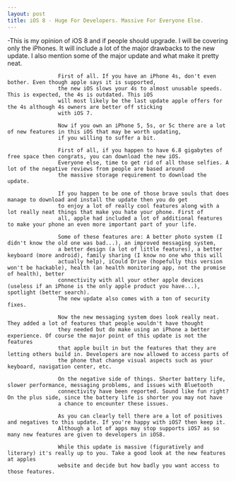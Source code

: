 ```yaml
---
layout: post
title: iOS 8 - Huge For Developers. Massive For Everyone Else.
---
```


-This is my opinion of iOS 8 and if people should upgrade. 
 I will be covering only the iPhones. It will include a lot 
 of the major drawbacks to the new update. I also mention some 
 of the major update and what make it pretty neat.

					First of all. If you have an iPhone 4s, don't even bother. Even though apple says it is supported, 
					the new iOS slows your 4s to almost unusable speeds. This is expected, the 4s is outdated. This iOS 
					will most likely be the last update apple offers for the 4s although 4s owners are better off sticking 
					with iOS 7.

					Now if you own an iPhone 5, 5s, or 5c there are a lot of new features in this iOS that may be worth updating, 
					if you willing to suffer a bit.

					First of all, if you happen to have 6.8 gigabytes of free space then congrats, you can download the new iOS. 
					Everyone else, time to get rid of all those selfies. A lot of the negative reviews from people are based around 
					the massive storage requirement to download the update.

					If you happen to be one of those brave souls that does manage to download and install the update then you do get 
					to enjoy a lot of really cool features along with a lot really neat things that make you hate your phone. First of 
					all, apple had included a lot of additional features to make your phone an even more important part of your life. 

					Some of these features are: A better photo system (I didn't know the old one was bad...), an improved messaging system, 
					a better design (a lot of little features), a better keyboard (more android), family sharing (I know no one who this will 
					actually help), iCould Drive (hopefully this version won't be hackable), health (an health monitoring app, not the promise of health), better 
					connectivity with all your other apple devices (useless if an iPhone is the only apple product you have...), spotlight (better search). 
					The new update also comes with a ton of security fixes.

					Now the new messaging system does look really neat. They added a lot of features that people wouldn't have thought 
					they needed but do make using an iPhone a better experience. Of course the major point of this update is not the features 
					that apple built in but the features that they are letting others build in. Developers are now allowed to access parts of 
					the phone that change visual aspects such as your keyboard, navigation center, etc.

					On the negative side of things. Shorter battery life, slower performance, messaging problems, and issues with Bluetooth 
					connectivity have been reported. Sound like fun right? On the plus side, since the battery life is shorter you may not have 
					a chance to encounter these issues.

					As you can clearly tell there are a lot of positives and negatives to this update. If you're happy with iOS7 then keep it. 
					Although a lot of apps may stop supports iOS7 as so many new features are given to developers in iOS8.

					While this update is massive (figuratively and literary) it's really up to you. Take a good look at the new features at apples 
					website and decide but how badly you want access to those features.